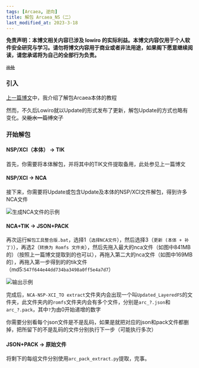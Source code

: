 ```yaml
---
tags: [Arcaea, 逆向]
title: 解包 Arcaea_NS（二）
last_modified_at: 2023-3-18
---
```


**免责声明：本博文相关内容已涉及 lowiro 的实际利益。本博文内容仅用于个人软件安全研究与学习。请勿将博文内容用于商业或者非法用途，如果阁下愿意继续阅读，请您承诺将为自己的全部行为负责。**

<small><del>[出处](https://wlt.tql.moe)</del></small>

### 引入

[上一篇博文](posts/如何解包Arcaea_NS)中，我介绍了解包Arcaea本体的教程

然而，不久后Lowiro就以Update的形式发布了更新，解包Update的方式也略有变化。<del>又能水一篇博文了</del>

### 开始解包

#### NSP/XCI（本体） -> TIK

首先，你需要将本体解包，并将其中的TIK文件提取备用，此处参见上一篇博文

#### NSP/XCI -> NCA

接下来，你需要将Update或包含Update及本体的NSP/XCI文件解包，得到许多NCA文件

![生成NCA文件的示例](https://i.loli.net/2021/11/06/vwoPJGrhngUxqaA.png)

#### NCA+TIK -> JSON+PACK

再次运行`解包工具整合版.bat`，选择1（`选择NCA文件`），然后选择3（`更新 (本体 + 补丁)`），再选2（`转换为 Romfs 文件夹`），然后先拖入最大的nca文件（如图中841MB的）（按照上一篇博文提取到的也可以），再拖入第二大的nca文件（如图中169MB的），再拖入第一步得到的的tik文件（md5:`547f644e44dd734ba3498a0ff5e4a7d7`）

![输出示例](https://i.loli.net/2021/11/06/nBTIgmAhQitusFY.png)

完成后，`NCA-NSP-XCI_TO extract`文件夹内会出现一个叫`Updated_LayeredFS`的文件夹，此文件夹内的`romfs`文件夹内会有多个文件，分别是`arc_?.json`和`arc_?.pack`，其中`?`为由0开始递增的数字

你需要分别看每个json文件是不是乱码，如果是就把对应的json和pack文件都删掉，把所留下的不是乱码的文件分别执行下一步（可能执行多次）

#### JSON+PACK -> 原始文件

将剩下的每组文件分别使用`arc_pack_extract.py`提取，完事。
